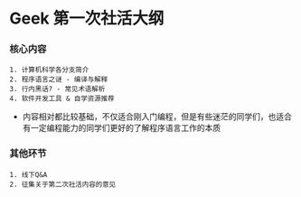 # Geek 第一次社活大纲
    
### 核心内容

    1. 计算机科学各分支简介
    2. 程序语言之谜 - 编译与解释
    3. 行内黑话? - 常见术语解析
    4. 软件开发工具 & 自学资源推荐

- 内容相对都比较基础，不仅适合刚入门编程，但是有些迷茫的同学们，也适合有一定编程能力的同学们更好的了解程序语言工作的本质

### 其他环节
    1. 线下Q&A
    2. 征集关于第二次社活内容的意见

